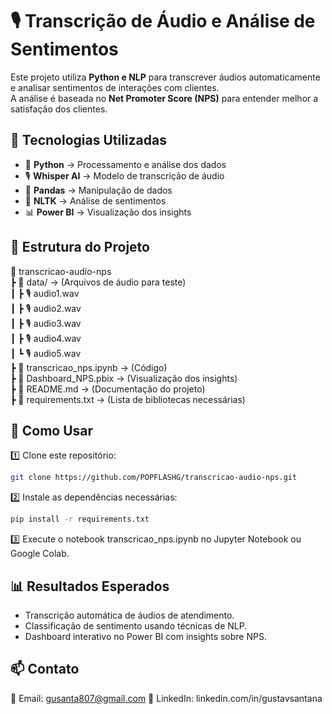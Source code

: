 # 🎙️ Transcrição de Áudio e Análise de Sentimentos

Este projeto utiliza **Python e NLP** para transcrever áudios automaticamente e analisar sentimentos de interações com clientes.  
A análise é baseada no **Net Promoter Score (NPS)** para entender melhor a satisfação dos clientes.  

## 🚀 Tecnologias Utilizadas
- 🐍 **Python** → Processamento e análise dos dados  
- 🎙️ **Whisper AI** → Modelo de transcrição de áudio  
- 📂 **Pandas** → Manipulação de dados  
- 🔎 **NLTK** → Análise de sentimentos  
- 📊 **Power BI** → Visualização dos insights  

## 📂 Estrutura do Projeto  
📁 transcricao-audio-nps  
 ┣ 📂 data/               → (Arquivos de áudio para teste)  
 ┃ ┣ 🎙️ audio1.wav  
 ┃ ┣ 🎙️ audio2.wav  
 ┃ ┣ 🎙️ audio3.wav  
 ┃ ┣ 🎙️ audio4.wav  
 ┃ ┗ 🎙️ audio5.wav  
 ┣ 📜 transcricao_nps.ipynb  → (Código)  
 ┣ 📜 Dashboard_NPS.pbix     → (Visualização dos insights)  
 ┣ 📜 README.md              → (Documentação do projeto)  
 ┣ 📜 requirements.txt       → (Lista de bibliotecas necessárias)    

## 📌 Como Usar  
1️⃣ Clone este repositório: 
```bash
git clone https://github.com/POPFLASHG/transcricao-audio-nps.git
````
2️⃣ Instale as dependências necessárias: 
```bash
pip install -r requirements.txt
````
3️⃣ Execute o notebook transcricao_nps.ipynb no Jupyter Notebook ou Google Colab.

## 📊 Resultados Esperados
 - Transcrição automática de áudios de atendimento.
 - Classificação de sentimento usando técnicas de NLP.
 - Dashboard interativo no Power BI com insights sobre NPS.

## 📫 Contato
📧 Email: gusanta807@gmail.com 
🔗 LinkedIn: linkedin.com/in/gustavsantana
